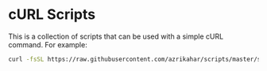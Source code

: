 # cURL Scripts

This is a collection of scripts that can be used with a simple cURL command. For example:

```sh
curl -fsSL https://raw.githubusercontent.com/azrikahar/scripts/master/scripts/docker/docker-compose-installation.sh | sh
```